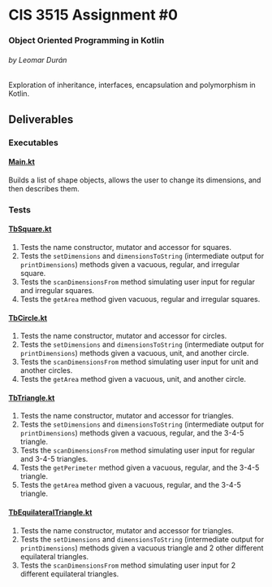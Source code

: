 # CIS 3515 Assignment #0
### Object Oriented Programming in Kotlin
###### by Leomar Durán

Exploration of inheritance, interfaces, encapsulation and polymorphism in Kotlin.

## Deliverables

### Executables

#### [Main.kt](src/main/kotlin/Main.kt)

Builds a list of shape objects, allows the user to change its dimensions, and then describes them.

### Tests

#### [TbSquare.kt](src/test/kotlin/TbSquare.kt)

1. Tests the name constructor, mutator and accessor for squares.
1. Tests the `setDimensions` and `dimensionsToString` (intermediate output for `printDimensions`) methods given a vacuous, regular, and irregular square.
1. Tests the `scanDimensionsFrom` method simulating user input for regular and irregular squares.
1. Tests the `getArea` method given vacuous, regular and irregular squares.

#### [TbCircle.kt](src/test/kotlin/TbCircle.kt)

1. Tests the name constructor, mutator and accessor for circles.
1. Tests the `setDimensions` and `dimensionsToString` (intermediate output for `printDimensions`) methods given a vacuous, unit, and another circle.
1. Tests the `scanDimensionsFrom` method simulating user input for unit and another circles.
1. Tests the `getArea` method given a vacuous, unit, and another circle.

#### [TbTriangle.kt](src/test/kotlin/TbTriangle.kt)

1. Tests the name constructor, mutator and accessor for triangles.
1. Tests the `setDimensions` and `dimensionsToString` (intermediate output for `printDimensions`) methods given a vacuous, regular, and the 3-4-5 triangle.
1. Tests the `scanDimensionsFrom` method simulating user input for regular and 3-4-5 triangles.
1. Tests the `getPerimeter` method given a vacuous, regular, and the 3-4-5 triangle.
1. Tests the `getArea` method given a vacuous, regular, and the 3-4-5 triangle.

#### [TbEquilateralTriangle.kt](src/test/kotlin/TbEquilateralTriangle.kt)

1. Tests the name constructor, mutator and accessor for triangles.
1. Tests the `setDimensions` and `dimensionsToString` (intermediate output for `printDimensions`) methods given a vacuous triangle and 2 other different
equilateral triangles.
1. Tests the `scanDimensionsFrom` method simulating user input for 2 different equilateral triangles.
